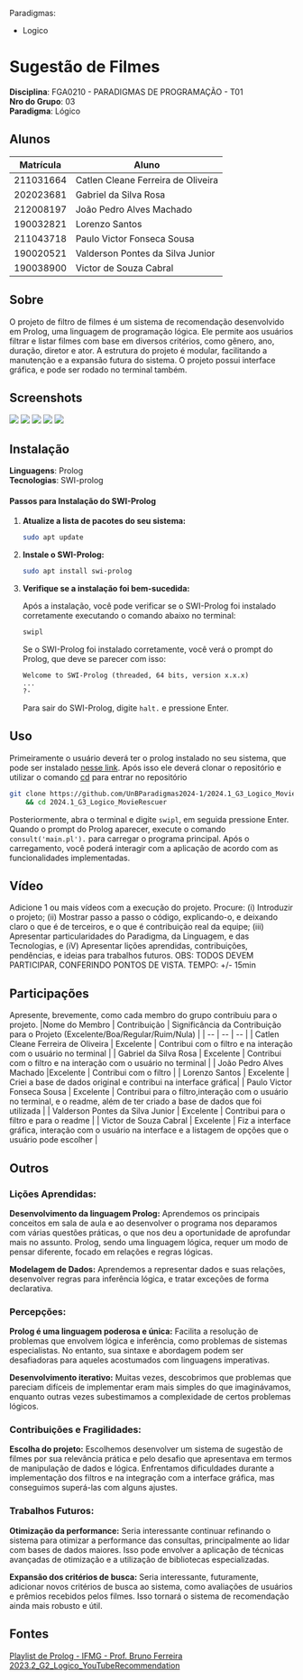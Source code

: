 Paradigmas:
 - Logico

# Sugestão de Filmes

**Disciplina**: FGA0210 - PARADIGMAS DE PROGRAMAÇÃO - T01 <br>
**Nro do Grupo**: 03<br>
**Paradigma**: Lógico<br>

## Alunos
|Matrícula | Aluno |
| -- | -- |
| 211031664  |  Catlen Cleane Ferreira de Oliveira |
| 202023681  |  Gabriel da Silva Rosa |
| 212008197  |  João Pedro Alves Machado |
| 190032821  |  Lorenzo Santos |
| 211043718  |  Paulo Victor Fonseca Sousa |
| 190020521  |  Valderson Pontes da Silva Junior |
| 190038900  |  Victor de Souza Cabral |


## Sobre 
O projeto de filtro de filmes é um sistema de recomendação desenvolvido em Prolog, uma linguagem de programação lógica. Ele permite aos usuários filtrar e listar filmes com base em diversos critérios, como gênero, ano, duração, diretor e ator. A estrutura do projeto é modular, facilitando a manutenção e a expansão futura do sistema. O projeto possui interface gráfica, e pode ser rodado no terminal também.

## Screenshots

![](assets/img1.png)
![](assets/img2.png)
![](assets/img3.png)
![](assets/img4.png)
![](assets/img5.png)




## Instalação 
**Linguagens**: Prolog<br>
**Tecnologias**: SWI-prolog<br>

#### Passos para Instalação do SWI-Prolog

1. **Atualize a lista de pacotes do seu sistema:**

    ```sh
    sudo apt update
    ```

2. **Instale o SWI-Prolog:**

    ```sh
    sudo apt install swi-prolog
    ```

3. **Verifique se a instalação foi bem-sucedida:**

    Após a instalação, você pode verificar se o SWI-Prolog foi instalado corretamente executando o comando abaixo no terminal:

    ```sh
    swipl
    ```

    Se o SWI-Prolog foi instalado corretamente, você verá o prompt do Prolog, que deve se parecer com isso:

    ```plaintext
    Welcome to SWI-Prolog (threaded, 64 bits, version x.x.x)
    ...
    ?-
    ```

    Para sair do SWI-Prolog, digite `halt.` e pressione Enter.




## Uso 
Primeiramente o usuário deverá ter o prolog instalado no seu sistema, que pode ser instalado [nesse link](https://www.swi-prolog.org/download/stable).
Após isso ele deverá clonar o repositório e utilizar o comando [cd](https://guialinux.uniriotec.br/cd/) para entrar no repositório

```bash
git clone https://github.com/UnBParadigmas2024-1/2024.1_G3_Logico_MovieRescuer.git \
    && cd 2024.1_G3_Logico_MovieRescuer
```

Posteriormente, abra o terminal e digite `swipl`, em seguida pressione Enter. Quando o prompt do Prolog aparecer, execute o comando `consult('main.pl').` para carregar o programa principal. Após o carregamento, você poderá interagir com a aplicação de acordo com as funcionalidades implementadas.


## Vídeo
Adicione 1 ou mais vídeos com a execução do projeto.
Procure: 
(i) Introduzir o projeto;
(ii) Mostrar passo a passo o código, explicando-o, e deixando claro o que é de terceiros, e o que é contribuição real da equipe;
(iii) Apresentar particularidades do Paradigma, da Linguagem, e das Tecnologias, e
(iV) Apresentar lições aprendidas, contribuições, pendências, e ideias para trabalhos futuros.
OBS: TODOS DEVEM PARTICIPAR, CONFERINDO PONTOS DE VISTA.
TEMPO: +/- 15min

## Participações
Apresente, brevemente, como cada membro do grupo contribuiu para o projeto.
|Nome do Membro | Contribuição | Significância da Contribuição para o Projeto (Excelente/Boa/Regular/Ruim/Nula) |
| -- | -- | -- |
| Catlen Cleane Ferreira de Oliveira      | Excelente | Contribui com o filtro e na interação com o usuário no terminal |
| Gabriel da Silva Rosa                   | Excelente | Contribui com o filtro e na interação com o usuário no terminal |
| João Pedro Alves Machado                |Excelente  | Contribui com o filtro |
| Lorenzo Santos                          | Excelente |  Criei a base de dados original e contribui na interface gráfica|
| Paulo Victor Fonseca Sousa              | Excelente | Contribui para o filtro,interação com o usuário no terminal, e o readme, além de ter  criado a base de dados que foi utilizada  |
| Valderson Pontes da Silva Junior        | Excelente |  Contribui para o filtro e para o readme |
| Victor de Souza Cabral                  | Excelente |  Fiz a interface gráfica, interação com o usuário na interface e a listagem de opções que o usuário pode escolher |

## Outros

### Lições Aprendidas:

**Desenvolvimento da linguagem Prolog:** Aprendemos os principais conceitos em sala de aula e ao desenvolver o programa nos deparamos com várias questões práticas, o que nos deu a oportunidade de aprofundar mais no assunto. Prolog, sendo uma linguagem lógica, requer um modo de pensar diferente, focado em relações e regras lógicas.

**Modelagem de Dados:** Aprendemos a representar dados e suas relações, desenvolver regras para inferência lógica, e tratar exceções de forma declarativa.

### Percepções:

**Prolog é uma linguagem poderosa e única:** Facilita a resolução de problemas que envolvem lógica e inferência, como problemas de sistemas especialistas. No entanto, sua sintaxe e abordagem podem ser desafiadoras para aqueles acostumados com linguagens imperativas.

**Desenvolvimento iterativo:** Muitas vezes, descobrimos que problemas que pareciam difíceis de implementar eram mais simples do que imaginávamos, enquanto outras vezes subestimamos a complexidade de certos problemas lógicos.

### Contribuições e Fragilidades:

**Escolha do projeto:** Escolhemos desenvolver um sistema de sugestão de filmes por sua relevância prática e pelo desafio que apresentava em termos de manipulação de dados e lógica. Enfrentamos dificuldades durante a implementação dos filtros e na integração com a interface gráfica, mas conseguimos superá-las com alguns ajustes.

### Trabalhos Futuros:

**Otimização da performance:** Seria interessante continuar refinando o sistema para otimizar a performance das consultas, principalmente ao lidar com bases de dados maiores. Isso pode envolver a aplicação de técnicas avançadas de otimização e a utilização de bibliotecas especializadas.

**Expansão dos critérios de busca:** Seria interessante, futuramente, adicionar novos critérios de busca ao sistema, como avaliações de usuários e prêmios recebidos pelos filmes. Isso tornará o sistema de recomendação ainda mais robusto e útil.

## Fontes
[Playlist de Prolog - IFMG - Prof. Bruno Ferreira](https://www.youtube.com/watch?v=x_ahRnd1gTI&list=PLZ-Bk6jzsb-OScKa7vhpcQXoU2uxYGaFx)
[2023.2_G2_Logico_YouTubeRecommendation](https://github.com/UnBParadigmas2023-2/2023.2_G2_Logico_YouTubeRecommendation/tree/main)